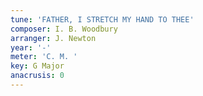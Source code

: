 ```yaml
---
tune: 'FATHER, I STRETCH MY HAND TO THEE'
composer: I. B. Woodbury
arranger: J. Newton
year: '-'
meter: 'C. M. '
key: G Major
anacrusis: 0
---
```

